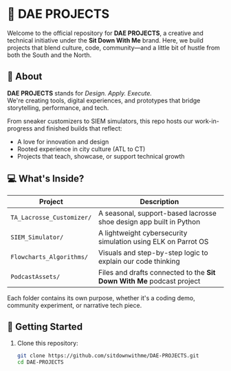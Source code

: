 # 🎯 DAE PROJECTS

Welcome to the official repository for **DAE PROJECTS**, a creative and technical initiative under the **Sit Down With Me** brand. Here, we build projects that blend culture, code, community—and a little bit of hustle from both the South and the North.

## 🧠 About

**DAE PROJECTS** stands for _Design. Apply. Execute._  
We're creating tools, digital experiences, and prototypes that bridge storytelling, performance, and tech.

From sneaker customizers to SIEM simulators, this repo hosts our work-in-progress and finished builds that reflect:

- A love for innovation and design
- Rooted experience in city culture (ATL to CT)
- Projects that teach, showcase, or support technical growth

## 💻 What's Inside?

| Project | Description |
|--------|-------------|
| `TA_Lacrosse_Customizer/` | A seasonal, support-based lacrosse shoe design app built in Python |
| `SIEM_Simulator/`         | A lightweight cybersecurity simulation using ELK on Parrot OS |
| `Flowcharts_Algorithms/`  | Visuals and step-by-step logic to explain our code thinking |
| `PodcastAssets/`          | Files and drafts connected to the **Sit Down With Me** podcast project |

Each folder contains its own purpose, whether it's a coding demo, community experiment, or narrative tech piece.

## 🚀 Getting Started

1. Clone this repository:
   ```bash
   git clone https://github.com/sitdownwithme/DAE-PROJECTS.git
   cd DAE-PROJECTS
